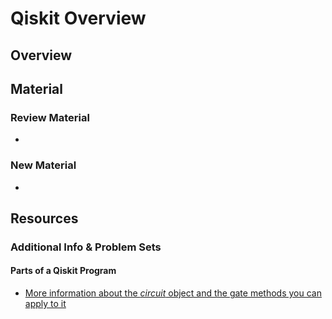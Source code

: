 # Qiskit Overview

## Overview

## Material

### Review Material

* 
### New Material

* 
## Resources

### Additional Info & Problem Sets

#### Parts of a Qiskit Program

* [More information about the _circuit_ object and the gate methods you can apply to it](https://qiskit.org/documentation/stubs/qiskit.circuit.QuantumCircuit.html#qiskit.circuit.QuantumCircuit)

